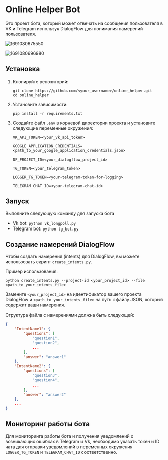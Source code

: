 # Online Helper Bot

Это проект бота, который может отвечать на сообщения пользователя в VK и Telegram используя DialogFlow для понимания намерений пользователя.


![1691080675550](image/README/1691080675550.png)


![1691080696980](image/README/1691080696980.png)

## Установка

1. Клонируйте репозиторий:

   ```
   git clone https://github.com/<your_username>/online_helper.git
   cd online_helper
   ```
2. Установите зависимости:

   ```
   pip install -r requirements.txt
   ```
3. Создайте файл `.env` в корневой директории проекта и установите следующие переменные окружения:

   ```
   VK_API_TOKEN=<your_vk_api_token>

   GOOGLE_APPLICATION_CREDENTIALS=<path_to_your_google_application_credentials.json>

   DF_PROJECT_ID=<your_dialogflow_project_id>

   TG_TOKEN=<your_telegram_token>

   LOGGER_TG_TOKEN=<your-telegram-token-for-logging>

   TELEGRAM_CHAT_ID=<your-telegram-chat-id>

   ```

## Запуск

Выполните следующую команду для запуска бота

- Vk bot: `python vk_longpoll.py`
- Telegram bot: `python tg_bot.py`

## Создание намерений DialogFlow

Чтобы создать намерения (intents) для DialogFlow, вы можете использовать скрипт `create_intents.py`.

Пример использования:

```
python create_intents.py --project-id <your_project_id> --file <path_to_your_intents_file>
```

Замените `<your_project_id>` на идентификатор вашего проекта DialogFlow и `<path_to_your_intents_file>` на путь к файлу JSON, который содержит ваши намерения.

Структура файла с намерениями должна быть следующей:

```json
{
    "IntentName1": {
        "questions": [
            "question1",
            "question2",
            ...
        ],
        "answer": "answer1"
    },
    "IntentName2": {
        "questions": [
            "question3",
            "question4",
            ...
        ],
        "answer": "answer2"
    },
    ...
}
```

## Мониторинг работы бота

Для мониторинга работы бота и получения уведомлений о возникающих ошибках в Telegram и Vk, необходимо указать токен и ID чата для отправки уведомлений в переменных окружения `LOGGER_TG_TOKEN` и `TELEGRAM_CHAT_ID` соответственно.
